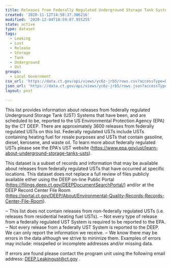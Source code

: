 ```yaml
---
title: Releases from Federally Regulated Underground Storage Tank Systems
created: '2020-11-12T14:58:37.306216'
modified: '2020-12-04T18:59:07.955255'
state: active
type: dataset
tags:
  - Leaking
  - Lust
  - Release
  - Storage
  - Tank
  - Underground
  - Ust
groups:
  - Local Government
csv_url: 'https://data.ct.gov/api/views/yc6z-jrb5/rows.csv?accessType=DOWNLOAD'
json_url: 'https://data.ct.gov/api/views/yc6z-jrb5/rows.json?accessType=DOWNLOAD'
layout: post

---
```

This list provides information about releases from federally regulated Underground Storage Tank (UST) Systems that have been, and are scheduled to be, reported to the US Environmental Protection Agency (EPA) by the CT DEEP. There are approximately 3600 releases from federally regulated USTs on this list. Federally regulated USTs include USTs containing heating fuel for resale purposes and USTs that contain gasoline, diesel, kerosene, and waste oil. To learn more about federally regulated USTs please see the EPA's UST website (https://www.epa.gov/ust/learn-about-underground-storage-tanks-usts). 

This dataset is a subset of records and information that may be available about releases from federally regulated USTs that have occurred at specific locations. This dataset does not replace a full review of files publicly available either using the DEEP on-line Public Portal (https://filings.deep.ct.gov/DEEPDocumentSearchPortal/) and/or at the DEEP Record Center File Room (https://portal.ct.gov/DEEP/About/Environmental-Quality-Records-Records-Center-File-Room). 

‒	This list does not contain releases from non-federally regulated USTs (i.e. releases from residential heating fuel USTs).
‒	Not every type of release from a federally regulated UST System is required to be reported to the EPA. 
‒	Not every release from a federally UST System is reported to the DEEP. We can only report the information we receive.
‒	We know there may be errors in the data although we strive to minimize them. Examples of errors may include: misspelled or incomplete addresses and/or missing data.

If errors are found please contact the program unit using the following email address:  DEEP.Leakingust@ct.gov .
